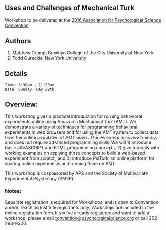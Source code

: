 ## Uses and Challenges of Mechanical Turk

Workshop to be delivered at the [2016 Association for Psychological Science Convention](http://www.psychologicalscience.org/index.php/convention)

## Authors

1. Matthew Crump, Brooklyn College of the City University of New York
2. Todd Gureckis, New York University

## Details

	Time: 8:30am - 11:20am
	Date: Sunday, May 29th

## Overview:

This workshop gives a practical introduction for running behavioral experiments online using Amazon's Mechanical Turk (AMT). We demonstrate a variety of techniques for programming behavioral experiments in web browsers and for using the AMT system to collect data from the online population of AMT users. The workshop is novice friendly, and does not require advanced programming skills. We will 1) introduce basic JAVASCRIPT and HTML programming concepts, 2) give tutorials with working examples on applying those concepts to build a web-based experiment from scratch, and 3) introduce PsiTurk, an online platform for sharing online experiments and running them on AMT.

This workshop is cosponsored by APS and the Society of Multivariate Experimental Psychology (SMEP).

### Notes:
Separate registration is required for Workshops, and is open to Convention and/or Teaching Institute registrants only. Workshops are included in the online registration form. If you've already registered and want to add a workshop, please email convention@psychologicalscience.org or call 202-293-9300. 

